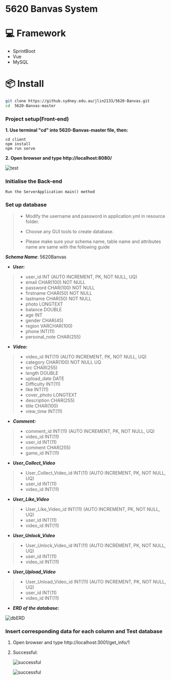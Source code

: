 # 5620 Banvas System


# 💻 Framework

- SprintBoot
- Vue
- MySQL

# 📦 Install
```bash
git clone https://github.sydney.edu.au/jlin2133/5620-Banvas.git
cd  5620-Banvas-master
```
### Project setup(Front-end)

**1. Use terminal "cd" into 5620-Banvas-master file, then:**
```
cd client 
npm install
npm run serve
```
**2. Open browser and type http://localhost:8080/**
  
  ![test](https://github.sydney.edu.au/jlin2133/5620-Banvas/blob/master/README%20image/test.png)

### Initialise the Back-end
```
Run the ServerApplication main() method
```

### Set up database
> - Modify the username and password in application.yml in resource
> folder. 
> 
> - Choose any GUI tools to create database.
>
> - Please make sure your schema name, table name and attributes 
> name are same with the following guide

  ***Schema Name***: 5620Banvas

- ***User:***
>   - user_id INT (AUTO INCREMENT, PK, NOT NULL, UQ)
>   - email CHAR(100) NOT NULL
>   - password CHAR(100) NOT NULL
>   - firstname CHAR(50) NOT NULL
>   - lastname CHAR(50) NOT NULL
>   - photo LONGTEXT
>   - balance DOUBLE
>   - age INT
>   - gender CHAR(45)
>   - region VARCHAR(100)
>   - phone INT(11)
>   - personal_note CHAR(255)

- ***Video:***
>   - video_id INT(11) (AUTO INCREMENT, PK, NOT NULL, UQ)
>   - category CHAR(100) NOT NULL UQ
>   - src CHAR(255)
>   - length DOUBLE
>   - upload_date DATE
>   - Difficulty INT(11)
>   - like INT(11)
>   - cover_photo  LONGTEXT
>   - description CHAR(255)
>   - title CHAR(100)
>   - view_time INT(11)


- ***Comment:***
>   - comment_id  INT(11) (AUTO INCREMENT, PK, NOT NULL, UQ)
>   - video_id  INT(11)
>   - user_id  INT(11)
>   - comment CHAR(255) 
>   - game_id INT(11)

 - ***User_Collect_Video***
>   - User_Collect_Video_id INT(11)  (AUTO INCREMENT, PK, NOT NULL, UQ)
>   - user_id  INT(11)
>   - video_id  INT(11)

 - ***User_Like_Video***
>   - User_Like_Video_id INT(11)  (AUTO INCREMENT, PK, NOT NULL, UQ)
>   - user_id  INT(11)
>   - video_id  INT(11)

 - ***User_Unlock_Video***
>   - User_Unlock_Video_id INT(11)  (AUTO INCREMENT, PK, NOT NULL, UQ)
>   - user_id  INT(11)
>   - video_id  INT(11)

 - ***User_Upload_Video***
>   - User_Unload_Video_id INT(11)  (AUTO INCREMENT, PK, NOT NULL, UQ)
>   - user_id  INT(11)
>   - video_id  INT(11)

- ***ERD of the database:***

 ![dbERD](https://github.sydney.edu.au/jlin2133/5620-Banvas/blob/master/README%20image/erd.png)


### Insert corresponding data for each column and Test database

1. Open browser and type http://localhost:3001/get_info/1
2. Successful:
   
   ![successful](https://github.sydney.edu.au/jlin2133/5620-Banvas/blob/master/README%20image/successful1.png)

   ![successful](https://github.sydney.edu.au/jlin2133/5620-Banvas/blob/master/README%20image/successful2.png)

